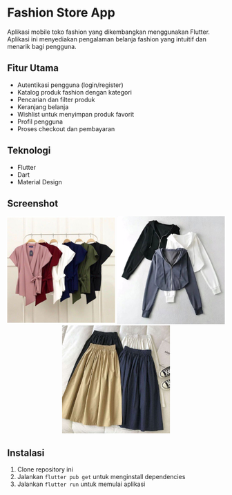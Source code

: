 # Fashion Store App

Aplikasi mobile toko fashion yang dikembangkan menggunakan Flutter. Aplikasi ini menyediakan pengalaman belanja fashion yang intuitif dan menarik bagi pengguna.

## Fitur Utama

- Autentikasi pengguna (login/register)
- Katalog produk fashion dengan kategori
- Pencarian dan filter produk
- Keranjang belanja
- Wishlist untuk menyimpan produk favorit
- Profil pengguna
- Proses checkout dan pembayaran

## Teknologi

- Flutter
- Dart
- Material Design

## Screenshot

<p align="center">
  <img src="screenshots/home_screen.jpg" width="250" alt="Home Screen">
  <img src="screenshots/product_screen.jpg" width="250" alt="Product Screen">
  <img src="screenshots/cart_screen.jpg" width="250" alt="Cart Screen">
</p>

## Instalasi

1. Clone repository ini
2. Jalankan `flutter pub get` untuk menginstall dependencies
3. Jalankan `flutter run` untuk memulai aplikasi